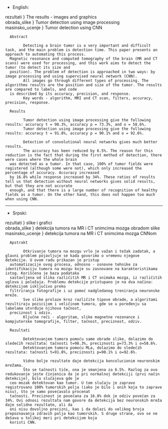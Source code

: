 - English:     

rezultati } The results - images and graphics     
obrada_slike } Tumor detection using image processing          
masinsko_ucenje } Tumor detection using CNN     

      Abstract
   
            Detecting a brain tumor is a very important and difficult task, and the main problem is detection time. This paper presents an approach to automating this process.
      Magnetic resonance and computed tomography of the brain (MR and CT scans) were used for processing, and this work aims to detect the tumor (to detect its size and 
      position). The problem of detection is approached in two ways: by image processing and using supervised neural network (CNN). 
            All images go through different types of processing. The algorithms results are the position and size of the tumor. The results are compared to labels, and code 
      is described by its accuracy, precision, and response.
            Key words - algorithm, MRI and CT scan, filters, accuracy, precision, response.
  
      Results
  
            Tumor detection using image processing give the following results: accuracy t = 98.3%, accuracy p = 73.3%, and o = 58.6%.
            Tumor detection using image processing give the following results: accuracy t = 91.8%, accuracy p = 90.1% and o = 92.6%.

            Detection of convolutional neural networks gives much better results.
            The accuracy has been reduced by 6.5%. The reason for this reduction is the fact that during the first method of detection, there were cases where the whole brain
      was detected as a tumor. In that case, 100% of tumor fields were registered (although some were not), which only increased the percentage of accuracy. Accuracy increased
      by 16.8% while response increased by 34%. These ratios of results tell us that detection without neural networks gives solid results, but that they are not accurate
      enough, and that there is a large number of recognition of healthy fields as a tumor. On the other hand, this does not happen too much when using CNN.

-------------------------------------------------------------------------------------------------------------------------

- Srpski:     

rezultati } slike i grafici     
obrada_slike } detekcija tumora na MR i CT snimcima mozga obradom slike           
masinsko_ucenje } detekcija tumora na MR i CT snimcima mozga CNNom     

      Apstrakt

            Otkrivanje tumora na mozgu vrlo je važan i težak zadatak, a glavni problem pojavljuje se kada govorimo o vremenu njegove detekcije. U ovom radu prikazan je pristup
      automatizacije ovog procesa, odnosno - osnovne tehnike za identifikaciju tumora na mozgu koje su zasnovane na karakteristikama istog. Korišćena je baza podataka
      sastavljena od slika različitih MR i CT snimaka mozga, iz različitih uglova i položaja. Problemu detekcije pristupano je na dva načina: detekcijom isključivo preko
      filtriranja fotografije i uz pomoć nadgledanog treniranja neuronske mreže.
            Sve slike prolaze kroz različite tipove obrade, a algoritami rezultiraju pozicijom i veličinom tumora, gde se u poređenju sa labelama utvrđuje njihova tačnost,
      preciznost i odziv.
            Ključne reči - algoritam, slike magnetne rezonance i kompjuterske tomografije, filter, tačnost, preciznost, odziv. 
  
      Rezultati
  
            Detektovanjem tumora pomoću same obrade slike, dolazimo do sledećih rezultata: tačnosti t=98.3%, preciznosti p=73.3% i o=58.6%.
            Detektovanjem tumora pomoću MLa, dolazimo do sledećih rezultata: tačnosti t=91.8%, preciznosti p=90.1% i o=92.6%.

            Vidno bolje rezultate daje detekcija koncolucionim neuronskim mrežama.
            Što se tačnosti tiče, ona je smanjena za 6.5%. Razlog za ovo redukovanje jeste činjenica da je pri normalnoj detekciji (prvi način detekcije), bilo slučajeva gde je
      ceo mozak detektovan kao tumor. U tom slučaju je zapravo registrovano 100% tumorskih polja (iako je bilo i onih koja to zapravo nisu), što je samo povećavalo procenat
      tačnosti. Preciznost je povećana za 16.8% dok je odziv povećan za 34%. Ovi odnosi rezultata nam govore da detekcija bez neuronskih mreža daje solidne rezultate, ali da
      oni nisu dovoljno precizni, kao i da dolazi do velikog broja prepoznavanja zdravih polja kao tumorskih. S druge strane, ovo se ne dešava u tolikoj meri pri detekcijom koja
      koristi CNN. 
